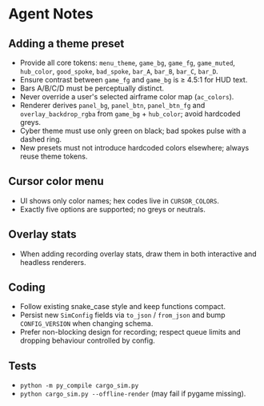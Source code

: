 # Agent Notes

## Adding a theme preset
- Provide all core tokens: `menu_theme`, `game_bg`, `game_fg`, `game_muted`,
  `hub_color`, `good_spoke`, `bad_spoke`, `bar_A`, `bar_B`, `bar_C`, `bar_D`.
- Ensure contrast between `game_fg` and `game_bg` is ≥ 4.5:1 for HUD text.
- Bars A/B/C/D must be perceptually distinct.
- Never override a user's selected airframe color map (`ac_colors`).
- Renderer derives `panel_bg`, `panel_btn`, `panel_btn_fg` and
  `overlay_backdrop_rgba` from `game_bg` + `hub_color`; avoid hardcoded greys.
- Cyber theme must use only green on black; bad spokes pulse with a dashed ring.
- New presets must not introduce hardcoded colors elsewhere; always reuse theme
  tokens.

## Cursor color menu
- UI shows only color names; hex codes live in `CURSOR_COLORS`.
- Exactly five options are supported; no greys or neutrals.

## Overlay stats
- When adding recording overlay stats, draw them in both interactive and
  headless renderers.

## Coding
- Follow existing snake_case style and keep functions compact.
- Persist new `SimConfig` fields via `to_json` / `from_json` and bump
  `CONFIG_VERSION` when changing schema.
- Prefer non-blocking design for recording; respect queue limits and dropping
  behaviour controlled by config.

## Tests
- `python -m py_compile cargo_sim.py`
- `python cargo_sim.py --offline-render` (may fail if pygame missing).
